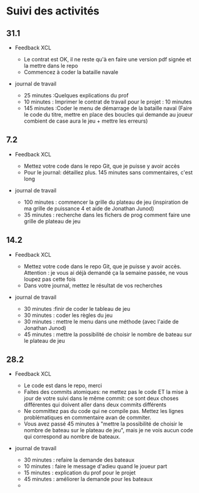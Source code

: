 # Suivi des activités

## 31.1

- Feedback XCL
    - Le contrat est OK, il ne reste qu'à en faire une version pdf signée et la mettre dans le repo
    - Commencez à coder la bataille navale

- journal de travail
    - 25 minutes :Quelques explications du prof
    - 10 minutes : Imprimer le contrat de travail pour le projet : 10 minutes
    - 145 minutes :Coder le menu de démarrage de la bataille naval (Faire le code du titre, mettre en place des boucles qui demande au joueur combient de case aura le jeu + mettre les erreurs)

## 7.2
- Feedback XCL
    - Mettez votre code dans le repo Git, que je puisse y avoir accès
    - Pour le journal: détaillez plus. 145 minutes sans commentaires, c'est long
 
- journal de travail
    - 100 minutes : commencer la grille du plateau de jeu (inspiration de ma grille de puissance 4 et aide de Jonathan Junod)
    - 35 minutes : recherche dans les fichers de prog comment faire une grille de plateau de jeu

## 14.2
- Feedback XCL
    - Mettez votre code dans le repo Git, que je puisse y avoir accès. Attention : je vous ai déjà demandé ça la semaine passée, ne vous loupez pas cette fois
    - Dans votre journal, mettez le résultat de vos recherches
 
- journal de travail
    - 30 minutes :finir de coder le tableau de jeu
    - 30 minutes : coder les règles du jeu
    - 30 minutes : mettre le menu dans une méthode (avec l'aide de Jonathan Junod)
    - 45 minutes : mettre la possibilité de choisir le nombre de bateau sur le plateau de jeu

## 28.2

- Feedback XCL
    - Le code est dans le repo, merci
    - Faites des commits atomiques: ne mettez pas le code ET la mise à jour de votre suivi dans le même commit: ce sont deux choses différentes qui doivent aller dans deux commits différents
    - Ne committez pas du code qui ne compile pas. Mettez les lignes problématiques en commentaire avan de commiter.
    - Vous avez passé 45 minutes à "mettre la possibilité de choisir le nombre de bateau sur le plateau de jeu", mais je ne vois aucun code qui correspond au nombre de bateaux. 

- journal de travail
    - 30 minutes : refaire la demande des bateaux
    - 10 minutes : faire le message d'adieu quand le joueur part
    - 15 minutes : explication du prof pour le projet
    - 45 minutes : améliorer la demande pour les bateaux
    - 